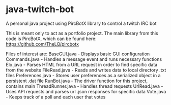 # java-twitch-bot
A personal java project using PircBotX library to control a twitch IRC bot

This is meant only to act as a portfolio project. The main library from this code is PircBotX,
which can be found here: https://github.com/TheLQ/pircbotx

Files of interest are:
BaseGUI.java      - Displays basic GUI configuration
Commands.java     - Handles a message event and runs necessary functions
Elo.java          - Parses HTML from a URL request in order to find specific data from the website
FileRead.java     - Reads and writes data to local directory .txt files
Preferences.java  - Stores user preferences as a serialized object in a persistent .dat file
RunBot.java       - The driver function for this project, contains main
ThreadRunner.java - Handles thread requests
UrlRead.java      - Uses API requests and parses url .json responses for specific data
Vote.java         - Keeps track of a poll and each user that votes
